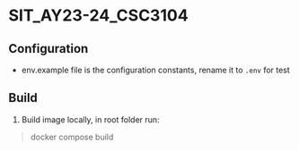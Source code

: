 # SIT_AY23-24_CSC3104

## Configuration
- env.example file is the configuration constants, rename it to `.env` for test

## Build
1. Build image locally, in root folder run:
> docker compose build
